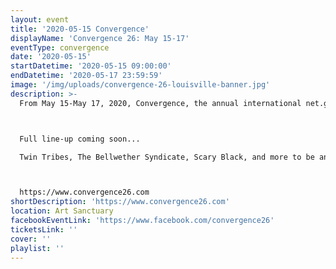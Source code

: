 ```yaml
---
layout: event
title: '2020-05-15 Convergence'
displayName: 'Convergence 26: May 15-17'
eventType: convergence
date: '2020-05-15'
startDatetime: '2020-05-15 09:00:00'
endDatetime: '2020-05-17 23:59:59'
image: '/img/uploads/convergence-26-louisville-banner.jpg'
description: >-
  From May 15-May 17, 2020, Convergence, the annual international net.goth festival, finally lands in Louisville, KY.



  Full line-up coming soon...

  Twin Tribes, The Bellwether Syndicate, Scary Black, and more to be announced.



  https://www.convergence26.com
shortDescription: 'https://www.convergence26.com'
location: Art Sanctuary
facebookEventLink: 'https://www.facebook.com/convergence26'
ticketsLink: ''
cover: ''
playlist: ''
---
```


